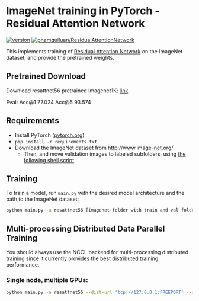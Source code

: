 # ImageNet training in PyTorch - Residual Attention Network

[![version](https://img.shields.io/badge/version-v0.0.1-blue)](https://github.com/phamquiluan/ResidualAttentionNetwork)
[![phamquiluan/ResidualAttentionNetwork](https://circleci.com/gh/phamquiluan/ResidualAttentionNetwork.svg?style=shield&circle-token=f96e4e1a66e86406f9a01512c52e1185b731ab0e)](https://app.circleci.com/pipelines/github/phamquiluan/ResidualAttentionNetwork)


This implements training of [Residual Attention Network](https://arxiv.org/abs/1704.06904) on the ImageNet dataset, and provide the pretrained weights.


## Pretrained Download

Download resattnet56 pretrained Imagenet1K: [link](https://drive.google.com/file/d/1Sc-TCERxrJKN4TvmDOwn_98GeUva_FIr/view?usp=sharing)

Eval: Acc@1 77.024 Acc@5 93.574


## Requirements

- Install PyTorch ([pytorch.org](http://pytorch.org))
- `pip install -r requirements.txt`
- Download the ImageNet dataset from http://www.image-net.org/
    - Then, and move validation images to labeled subfolders, using [the following shell script](https://raw.githubusercontent.com/soumith/imagenetloader.torch/master/valprep.sh)
## Training

To train a model, run `main.py` with the desired model architecture and the path to the ImageNet dataset:

```bash
python main.py -a resattnet56 [imagenet-folder with train and val folders]
```

## Multi-processing Distributed Data Parallel Training

You should always use the NCCL backend for multi-processing distributed training since it currently provides the best distributed training performance.

### Single node, multiple GPUs:

```bash
python main.py -a resattnet56 --dist-url 'tcp://127.0.0.1:FREEPORT' --dist-backend 'nccl' --multiprocessing-distributed --world-size 1 --rank 0 [imagenet-folder with train and val folders]
```
